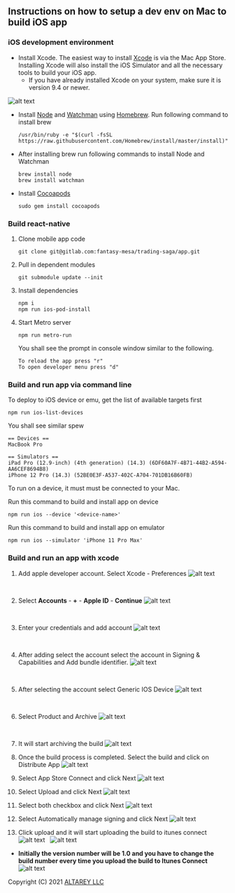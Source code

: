 ## Instructions on how to setup a dev env on Mac to build iOS app

### iOS development environment
- Install Xcode. The easiest way to install [Xcode](https://apps.apple.com/us/app/xcode/id497799835?mt=12) is via the Mac App Store. Installing Xcode will also install the iOS Simulator and all the necessary tools to build your iOS app.
  - If you have already installed Xcode on your system, make sure it is version 9.4 or newer.

![alt text](resources/xcode.png "Title")

- Install [Node](https://nodejs.org/en/download/) and [Watchman](https://facebook.github.io/watchman/) using [Homebrew](https://brew.sh/). Run following command to install brew

  ```brew
  /usr/bin/ruby -e "$(curl -fsSL https://raw.githubusercontent.com/Homebrew/install/master/install)"
  ```

- After installing brew run following commands to install Node and Watchman

  ```brew
  brew install node
  brew install watchman
  ```

- Install [Cocoapods](https://cocoapods.org/)

  ```shell
  sudo gem install cocoapods
  ```

### Build react-native
1. Clone mobile app code
    ```
    git clone git@gitlab.com:fantasy-mesa/trading-saga/app.git
    ```

2. Pull in dependent modules
    ```
    git submodule update --init
    ```

3. Install dependencies
    ```shell
    npm i
    npm run ios-pod-install
    ```

4. Start Metro server
    ```shell
    npm run metro-run
    ```
   You shall see the prompt in console window similar to the following.
   ```   
   To reload the app press "r"
   To open developer menu press "d"
   ```

### Build and run app via command line 
To deploy to iOS device or emu, get the list of available targets first
```
npm run ios-list-devices
```
You shall see similar spew
```
== Devices ==
MacBook Pro

== Simulators ==
iPad Pro (12.9-inch) (4th generation) (14.3) (6DF60A7F-4B71-44B2-A594-AA6CEF8694B8)
iPhone 12 Pro (14.3) (52BE0E3F-A537-402C-A704-701DB16B60FB)
```

To run on a device, it must must be connected to your Mac.

Run this command to build and install app on device
```shell
npm run ios --device '<device-name>'
```

Run this command to build and install app on emulator
```shell
npm run ios --simulator 'iPhone 11 Pro Max'
```

### Build and run an app with xcode

1. Add apple developer account. Select Xcode - Preferences
   ![alt text](resources/xcode1.png "Add Developer Account")

&nbsp;

2. Select **Accounts** - **+** - **Apple ID** - **Continue**
   ![alt text](resources/xcode2.png "Add Developer Account")

&nbsp;

3. Enter your credentials and add account
   ![alt text](resources/xcode4.png "Add Developer Account")

&nbsp;

4. After adding select the account select the account in Signing & Capabilities and Add bundle identifier.
   ![alt text](resources/xcode3.png "Add Developer Account")

&nbsp;

5. After selecting the account select Generic IOS Device
   ![alt text](resources/xcode5.png "Add Developer Account")

&nbsp;

6. Select Product and Archive
   ![alt text](resources/xcode6.png "Add Developer Account")

&nbsp;

7. It will start archiving the build
   ![alt text](resources/xcode7.png "Add Developer Account")
   &nbsp;

8. Once the build process is completed. Select the build and click on Distribute App
   ![alt text](resources/xcode8.png "Add Developer Account")
   &nbsp;

9. Select App Store Connect and click Next
   ![alt text](resources/xcode9.png "Add Developer Account")
   &nbsp;

10. Select Upload and click Next
    ![alt text](resources/xcode10.png "Add Developer Account")
    &nbsp;

11. Select both checkbox and click Next
    ![alt text](resources/xcode11.png "Add Developer Account")
    &nbsp;

12. Select Automatically manage signing and click Next
    ![alt text](resources/xcode12.png "Add Developer Account")
    &nbsp;

13. Click upload and it will start uploading the build to itunes connect
    ![alt text](resources/xcode13.png "Add Developer Account")
    &nbsp;
    ![alt text](resources/xcode14.png "Add Developer Account")
    &nbsp;

- **Initially the version number will be 1.0 and you have to change the build number every time you upload the build to Itunes Connect**
  ![alt text](resources/xcode15.png "Add Developer Account")
  &nbsp;

Copyright (C) 2021 [ALTAREY LLC](http://tradingsaga.com)
